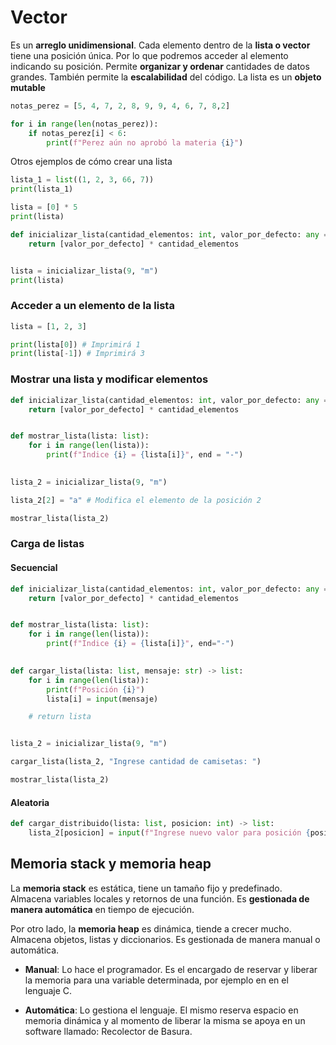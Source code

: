 # Vector

Es un **arreglo unidimensional**. Cada elemento dentro de la **lista o vector** tiene una posición única. Por lo que podremos acceder al elemento indicando su posición. Permite **organizar y ordenar** cantidades de datos grandes. También permite la **escalabilidad** del código. La lista es un **objeto mutable**

```python
notas_perez = [5, 4, 7, 2, 8, 9, 9, 4, 6, 7, 8,2]

for i in range(len(notas_perez)):
    if notas_perez[i] < 6:
        print(f"Perez aún no aprobó la materia {i}")
```

Otros ejemplos de cómo crear una lista

```python
lista_1 = list((1, 2, 3, 66, 7))
print(lista_1)
```

```python
lista = [0] * 5
print(lista)
```

```python
def inicializar_lista(cantidad_elementos: int, valor_por_defecto: any = 0) -> list:
    return [valor_por_defecto] * cantidad_elementos


lista = inicializar_lista(9, "m")
print(lista)
```

### Acceder a un elemento de la lista

```python
lista = [1, 2, 3]

print(lista[0]) # Imprimirá 1
print(lista[-1]) # Imprimirá 3
```

### Mostrar una lista y modificar elementos

```python
def inicializar_lista(cantidad_elementos: int, valor_por_defecto: any = 0) -> list:
    return [valor_por_defecto] * cantidad_elementos


def mostrar_lista(lista: list):
    for i in range(len(lista)):
        print(f"Indice {i} = {lista[i]}", end = "-")
        

lista_2 = inicializar_lista(9, "m")    

lista_2[2] = "a" # Modifica el elemento de la posición 2

mostrar_lista(lista_2)
```

### Carga de listas

#### Secuencial

```python
def inicializar_lista(cantidad_elementos: int, valor_por_defecto: any = 0) -> list:
    return [valor_por_defecto] * cantidad_elementos


def mostrar_lista(lista: list):
    for i in range(len(lista)):
        print(f"Indice {i} = {lista[i]}", end="-")
        

def cargar_lista(lista: list, mensaje: str) -> list:
    for i in range(len(lista)):
        print(f"Posición {i}")
        lista[i] = input(mensaje)

    # return lista


lista_2 = inicializar_lista(9, "m")    

cargar_lista(lista_2, "Ingrese cantidad de camisetas: ")

mostrar_lista(lista_2)
```

#### Aleatoria

```python
def cargar_distribuido(lista: list, posicion: int) -> list:
    lista_2[posicion] = input(f"Ingrese nuevo valor para posición {posicion}")
```

## Memoria stack y memoria heap

La **memoria stack** es estática, tiene un tamaño fijo y predefinado. Almacena variables locales y retornos de una función. Es **gestionada de manera automática** en tiempo de ejecución.

Por otro lado, la **memoria heap** es dinámica, tiende a crecer mucho. Almacena objetos, listas y diccionarios. Es gestionada de manera manual o automática.

- **Manual**: Lo hace el programador. Es el encargado de reservar y liberar la memoria para una variable determinada, por ejemplo en en el lenguaje C.

- **Automática**: Lo gestiona el lenguaje. El mismo reserva espacio en memoria dinámica y al momento de liberar la misma se apoya en un software llamado: Recolector de Basura.